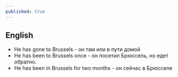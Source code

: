 ```yaml
---
published: true
---
```

## English

- He has gone to Brussels - он там или в пути домой
- He has been to Brussels once - он посетил Брюссель, но едет обратно.
- He has been in Brussels for two months - он сейчас в Брюсселе
